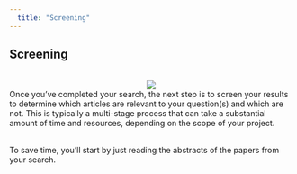 ```yaml
---
  title: "Screening"
---
```


## Screening
<br>
<center>
<img src = "http://www.evsynthacademy.org/search-screen/img/abstrackr.png">
</center>
Once you’ve completed your search, the next step is to screen your results to determine which articles are relevant to your question(s) and which are not. This is typically a multi-stage process that can take a substantial amount of time and resources, depending on the scope of your project.  <br><br>

To save time, you’ll start by just reading the abstracts of the papers from your search.
